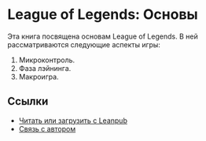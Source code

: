 # League of Legends: Основы

Эта книга посвящена основам League of Legends. В ней рассматриваются следующие аспекты игры:

1. Микроконтроль.
3. Фаза лэйнинга.
3. Макроигра.

## Ссылки

* [Читать или загрузить с Leanpub](https://leanpub.com/league-of-legends-fundamentals)
* [Связь с автором](mailto:petrsum@gmail.com)
